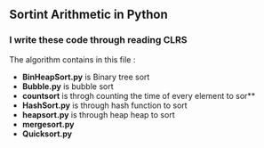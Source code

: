 ##  Sortint Arithmetic in  Python ##


### I write these code through reading CLRS  ###



The algorithm contains in this file :

- **BinHeapSort.py** is Binary tree sort
- **Bubble.py** is bubble sort
- **countsort** is throgh counting the time of every element to sor**
- **HashSort.py** is through hash function to sort
- **heapsort.py** is through heap heap to sort
- **mergesort.py** 
- **Quicksort.py**
